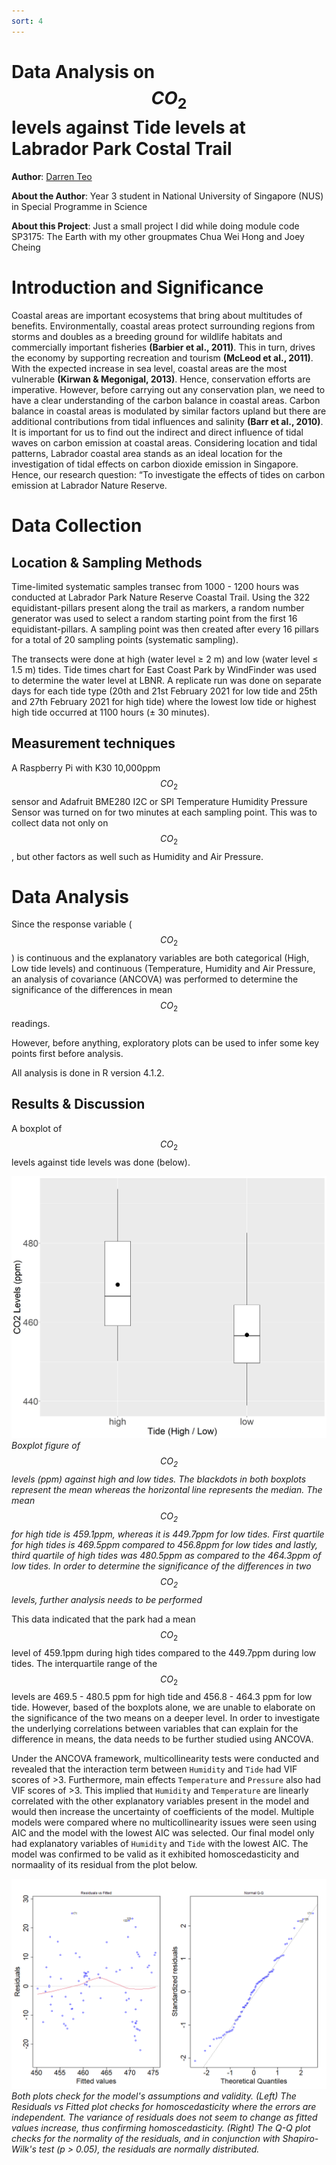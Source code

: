 ```yaml
---
sort: 4
---
```


# Data Analysis on $$CO_2$$ levels against Tide levels at Labrador Park Costal Trail
**Author**: [Darren Teo](https://www.linkedin.com/in/darren-teo-3125871a1/)

**About the Author**: Year 3 student in National University of Singapore (NUS) in Special Programme in Science

**About this Project**: Just a small project I did while doing module code SP3175: The Earth with my other groupmates Chua Wei Hong and Joey Cheing

# Introduction and Significance

Coastal areas are important ecosystems that bring about multitudes of benefits. Environmentally, coastal areas protect surrounding regions from storms and doubles as a breeding ground for wildlife habitats and commercially important fisheries **(Barbier et al., 2011)**. This in turn, drives the economy by supporting recreation and tourism **(McLeod et al., 2011)**. With the expected increase in sea level, coastal areas are the most vulnerable **(Kirwan & Megonigal, 2013)**. Hence, conservation efforts are imperative. However, before carrying out any conservation plan, we need to have a clear understanding of the carbon balance in coastal areas. Carbon balance in coastal areas is modulated by similar factors upland but there are additional contributions from tidal influences and salinity **(Barr et al., 2010)**. It is important for us to find out the indirect and direct influence of tidal waves on carbon emission at coastal areas. Considering location and tidal patterns, Labrador coastal area stands as an ideal location for the investigation of tidal effects on carbon dioxide emission in Singapore. Hence, our research question: “To investigate the effects of tides on carbon emission at Labrador Nature Reserve.


# Data Collection

## Location & Sampling Methods

Time-limited systematic samples transec from 1000 - 1200 hours was conducted at Labrador Park Nature Reserve Coastal Trail. Using the 322 equidistant-pillars present along the trail as markers, a random number generator was used to select a random starting point from the first 16 equidistant-pillars. A sampling point was then created after every 16 pillars for a total of 20 sampling points (systematic sampling).

The transects were done at high (water level ≥ 2 m) and low (water level ≤ 1.5 m) tides. Tide times chart for East Coast Park by WindFinder was used to determine the water level at LBNR. A replicate run was done on separate days for each tide type (20th and 21st February 2021 for low tide and 25th and 27th February 2021 for high tide) where the lowest low tide or highest high tide occurred at 1100 hours (± 30 minutes).

## Measurement techniques

A Raspberry Pi with K30 10,000ppm $$CO_2$$ sensor and Adafruit BME280 I2C or SPI Temperature Humidity Pressure Sensor was turned on for two minutes at each sampling point. This was to collect data not only on $$CO_2$$, but other factors as well such as Humidity and Air Pressure.

# Data Analysis

Since the response variable ($$CO_2$$) is continuous and the explanatory variables are both categorical (High, Low tide levels) and continuous (Temperature, Humidity and Air Pressure, an analysis of covariance (ANCOVA) was performed to determine the significance of the differences in mean $$CO_2$$ readings.

However, before anything, exploratory plots can be used to infer some key points first before analysis.

All analysis is done in R version 4.1.2.


## Results & Discussion

A boxplot of $$CO_2$$ levels against tide levels was done (below).

![co2vsTide](https://github.com/darren1998s/darren1998s.github.io/blob/main/assets/images/CO2Tides/CO2VSTide.png?raw=true)
*Boxplot figure of $$CO_2$$ levels (ppm) against high and low tides. The blackdots in both boxplots represent the mean whereas the horizontal line represents the median. The mean $$CO_2$$ for high tide is 459.1ppm, whereas it is 449.7ppm for low tides. First quartile for high tides is 469.5ppm compared to 456.8ppm for low tides and lastly, third quartile of high tides was 480.5ppm as compared to the 464.3ppm of low tides. In order to determine the significance of the differences in two $$CO_2$$ levels, further analysis needs to be performed*

This data indicated that the park had a mean $$CO_2$$ level of 459.1ppm during high tides compared to the 449.7ppm during low tides. The interquartile range of the $$CO_2$$ levels are 469.5 - 480.5 ppm for high tide and 456.8 - 464.3 ppm for low tide. However, based of the boxplots alone, we are unable to elaborate on the significance of the two means on a deeper level. In order to investigate the underlying correlations between variables that can explain for the difference in means, the data needs to be further studied using ANCOVA.

Under the ANCOVA framework, multicollinearity tests were conducted and revealed that the interaction term between `Humidity` and `Tide` had VIF scores of >3. Furthermore, main effects `Temperature` and `Pressure` also had VIF scores of >3. This implied that `Humidity` and `Temperature` are linearly correlated with the other explanatory variables present in the model and would then increase the uncertainty of coefficients of the model. Multiple models were compared where no multicollinearity issues were seen using AIC and the model with the lowest AIC was selected. Our final model only had explanatory variables of `Humidity` and `Tide` with the lowest AIC. The model was confirmed to be valid as it exhibited homoscedasticity and normaality of its residual from the plot below.

![validity](https://github.com/darren1998s/darren1998s.github.io/blob/main/assets/images/CO2Tides/diag.png?raw=true)
*Both plots check for the model's assumptions and validity. (Left) The Residuals vs Fitted plot checks for homoscedasticity where the errors are independent. The variance of residuals does not seem to change as fitted values increase, thus confirming homoscedasticity. (Right) The Q-Q plot checks for the normality of the residuals, and in conjunction with Shapiro-Wilk's test (p > 0.05), the residuals are normally distributed.*